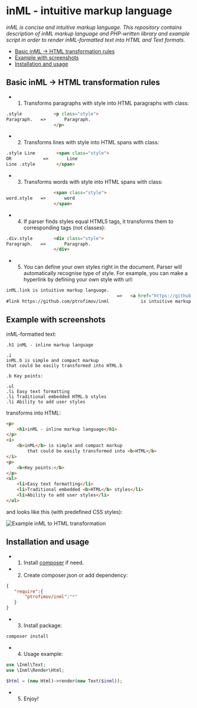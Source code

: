 # inML - intuitive markup language

*inML is concise and intuitive markup language. This repository contains description of inML markup language
and PHP-written library and example script in order to render inML-formatted text into HTML and Text formats.*

* [Basic inML -> HTML transformation rules](https://github.com/ptrofimov/inml#basic-inml---html-transformation-rules)
* [Example with screenshots](https://github.com/ptrofimov/inml#example-with-screenshots)
* [Installation and usage](https://github.com/ptrofimov/inml#installation-and-usage)

## Basic inML -> HTML transformation rules

* 1. Transforms paragraphs with style into HTML paragraphs with class:

```html
.style            <p class="style">
Paragraph.   =>       Paragraph.
                  </p>
```

* 2. Transforms lines with style into HTML spans with class:

```html
.style Line        <span class="style">
OR            =>       Line
Line .style        </span>
```

* 3. Transforms words with style into HTML spans with class:

```html
                  <span class="style">
word.style   =>       word
                  </span>
```

* 4. If parser finds styles equal HTML5 tags,
it transforms them to corresponding tags (not classes):

```html
.div.style        <div class="style">
Paragraph.   =>       Paragraph.
                  </div>
```

* 5. You can define your own styles right in the document. Parser will automatically recognise type of style. For example, you can make a hyperlink by defining your own style with url:

```html
inML.link is intuitive markup language.        
                                          =>   <a href="https://github.com/ptrofimov/inml">inML</a>
#link https://github.com/ptrofimov/inml            is intuitive markup language.
```

## Example with screenshots

inML-formatted text:

```text
.h1 inML - inline markup language

.i
inML.b is simple and compact markup
that could be easily transformed into HTML.b

.b Key points:

.ul
.li Easy text formatting
.li Traditional embedded HTML.b styles
.li Ability to add user styles
```

transforms into HTML:

```html
<p>
    <h1>inML - inline markup language</h1>
</p>
<i>
    <b>inML</b> is simple and compact markup
        that could be easily transformed into <b>HTML</b>
</i>
<p>
    <b>Key points:</b>
</p>
<ul>
    <li>Easy text formatting</li>
    <li>Traditional embedded <b>HTML</b> styles</li>
    <li>Ability to add user styles</li>
</ul>
```

and looks like this (with predefined CSS styles):

![Example inML to HTML transformation](https://raw.github.com/ptrofimov/inml/master/examples/example.jpg)

## Installation and usage

* 1. Install [composer](http://getcomposer.org/download/) if need.
* 2. Create composer.json or add dependency:

```json
{
   "require":{
       "ptrofimov/inml":"*"
   }
}
```

* 3. Install package:
 
```sh
composer install
```

* 4. Usage example:
 
```php
use \Inml\Text;
use \Inml\Render\Html;

$html = (new Html)->render(new Text($inml));
```

* 5. Enjoy!

